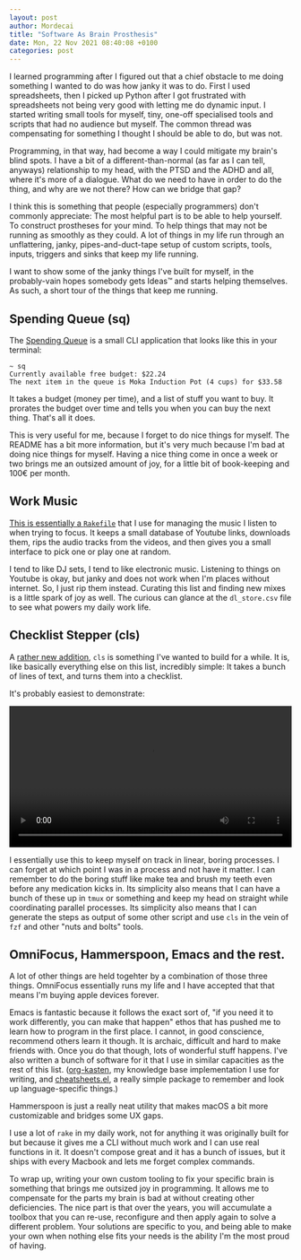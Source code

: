 ```yaml
---
layout: post
author: Mordecai
title: "Software As Brain Prosthesis"
date: Mon, 22 Nov 2021 08:40:08 +0100
categories: post
---
```


I learned programming after I figured out that a chief obstacle to me doing
something I wanted to do was how janky it was to do. First I used spreadsheets,
then I picked up Python after I got frustrated with spreadsheets not being very
good with letting me do dynamic input. I started writing small tools for myself,
tiny, one-off specialised tools and scripts that had no audience but myself. The
common thread was compensating for something I thought I should be able to do,
but was not.

Programming, in that way, had become a way I could mitigate my brain's blind
spots. I have a bit of a different-than-normal (as far as I can tell, anyways)
relationship to my head, with the PTSD and the ADHD and all, where it's more of
a dialogue. What do we need to have in order to do the thing, and why are we not
there? How can we bridge that gap?

I think this is something that people (especially programmers) don't commonly
appreciate: The most helpful part is to be able to help yourself. To construct
prostheses for your mind. To help things that may not be running as smoothly as
they could. A lot of things in my life run through an unflattering, janky,
pipes-and-duct-tape setup of custom scripts, tools, inputs, triggers and sinks
that keep my life running.

I want to show some of the janky things I've built for myself, in the
probably-vain hopes somebody gets Ideas™ and starts helping themselves. As
such, a short tour of the things that keep me running.

## Spending Queue (sq)

The [Spending Queue](https://github.com/MordecaiMalignatus/spending-queue) is a
small CLI application that looks like this in your terminal:

```
~ sq
Currently available free budget: $22.24
The next item in the queue is Moka Induction Pot (4 cups) for $33.58
```

It takes a budget (money per time), and a list of stuff you want to buy. It
prorates the budget over time and tells you when you can buy the next
thing. That's all it does.

This is very useful for me, because I forget to do nice things for myself. The
README has a bit more information, but it's very much because I'm bad at doing
nice things for myself. Having a nice thing come in once a week or two brings me
an outsized amount of joy, for a little bit of book-keeping and 100€ per month.

## Work Music

[This is essentially a
`Rakefile`](https://github.com/MordecaiMalignatus/work-music) that I use for
managing the music I listen to when trying to focus. It keeps a small database
of Youtube links, downloads them, rips the audio tracks from the videos, and
then gives you a small interface to pick one or play one at random.

I tend to like DJ sets, I tend to like electronic music. Listening to things on
Youtube is okay, but janky and does not work when I'm places without
internet. So, I just rip them instead. Curating this list and finding new mixes
is a little spark of joy as well. The curious can glance at the `dl_store.csv`
file to see what powers my daily work life.

## Checklist Stepper (cls)

A [rather new addition](https://github.com/MordecaiMalignatus/checklists), `cls`
is something I've wanted to build for a while. It is, like basically everything
else on this list, incredibly simple: It takes a bunch of lines of text, and
turns them into a checklist.

It's probably easiest to demonstrate:

<video width="100%" controls src="{{ '/assets/cls-demo.webm' | relative_url }}" type="video/webm"></video>


I essentially use this to keep myself on track in linear, boring processes. I
can forget at which point I was in a process and not have it matter. I can
remember to do the boring stuff like make tea and brush my teeth even before any
medication kicks in. Its simplicity also means that I can have a bunch of these
up in `tmux` or something and keep my head on straight while coordinating
parallel processes. Its simplicity also means that I can generate the steps as
output of some other script and use `cls` in the vein of `fzf` and other "nuts
and bolts" tools.

## OmniFocus, Hammerspoon, Emacs and the rest.

A lot of other things are held togehter by a combination of those three
things. OmniFocus essentially runs my life and I have accepted that that means
I'm buying apple devices forever.

Emacs is fantastic because it follows the exact sort of, "if you need it to work
differently, you can make that happen" ethos that has pushed me to learn how to
program in the first place. I cannot, in good conscience, recommend others learn
it though. It is archaic, difficult and hard to make friends with. Once you do
that though, lots of wonderful stuff happens. I've also written a bunch of
software for it that I use in similar capacities as the rest of this
list. ([org-kasten](https://github.com/MordecaiMalignatus/org-kasten), my
knowledge base implementation I use for writing, and
[cheatsheets.el](https://github.com/MordecaiMalignatus/cheatsheets.el), a really
simple package to remember and look up language-specific things.)

Hammerspoon is just a really neat utility that makes macOS a bit more
customizable and bridges some UX gaps.

I use a lot of `rake` in my daily work, not for anything it was originally built
for but because it gives me a CLI without much work and I can use real functions
in it. It doesn't compose great and it has a bunch of issues, but it ships with
every Macbook and lets me forget complex commands.

To wrap up, writing your own custom tooling to fix your specific brain is
something that brings me outsized joy in programming. It allows me to compensate
for the parts my brain is bad at without creating other deficiencies. The nice
part is that over the years, you will accumulate a toolbox that you can re-use,
reconfigure and then apply again to solve a different problem. Your solutions
are specific to you, and being able to make your own when nothing else fits your
needs is the ability I'm the most proud of having.
